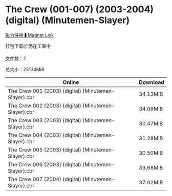 # The Crew (001-007) (2003-2004) (digital) (Minutemen-Slayer)

[磁力链接⬇Magnet Link](magnet:?xt=urn:btih:6a117cacbbabdf747d3bcfe0d242b8b47e4b193e&dn=The%20Crew%20%28001-007%29%20%282003-2004%29%20%28digital%29%20%28Minutemen-Slayer%29)

打包下载📦仍在工事中

文件数：7

总大小：231.14MiB

Online | Download
--- | ---
The Crew 001 (2003) (digital) (Minutemen-Slayer).cbr | 34.13MiB
The Crew 002 (2003) (digital) (Minutemen-Slayer).cbr | 34.06MiB
The Crew 003 (2003) (digital) (Minutemen-Slayer).cbr | 30.47MiB
The Crew 004 (2003) (digital) (Minutemen-Slayer).cbr | 31.28MiB
The Crew 005 (2003) (digital) (Minutemen-Slayer).cbr | 30.50MiB
The Crew 006 (2003) (digital) (Minutemen-Slayer).cbr | 33.68MiB
The Crew 007 (2004) (digital) (Minutemen-Slayer).cbr | 37.02MiB